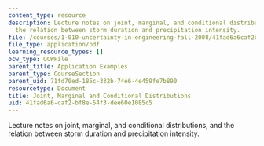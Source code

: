 ```yaml
---
content_type: resource
description: Lecture notes on joint, marginal, and conditional distributions, and
  the relation between storm duration and precipitation intensity.
file: /courses/1-010-uncertainty-in-engineering-fall-2008/41fad6a6caf2bf8e54f3dee60e1085c5_app_09.pdf
file_type: application/pdf
learning_resource_types: []
ocw_type: OCWFile
parent_title: Application Examples
parent_type: CourseSection
parent_uid: 71fd70ed-185c-332b-74e6-4e459fe7b890
resourcetype: Document
title: Joint, Marginal and Conditional Distributions
uid: 41fad6a6-caf2-bf8e-54f3-dee60e1085c5
---
```

Lecture notes on joint, marginal, and conditional distributions, and the relation between storm duration and precipitation intensity.

